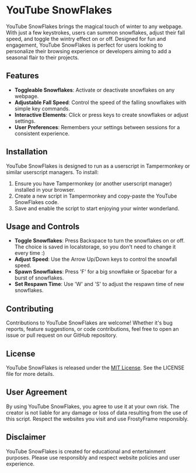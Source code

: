 # YouTube SnowFlakes

YouTube SnowFlakes brings the magical touch of winter to any webpage. With just a few keystrokes, users can summon snowflakes, adjust their fall speed, and toggle the wintry effect on or off. Designed for fun and engagement, YouTube SnowFlakes is perfect for users looking to personalize their browsing experience or developers aiming to add a seasonal flair to their projects.

## Features

- **Toggleable Snowflakes**: Activate or deactivate snowflakes on any webpage.
- **Adjustable Fall Speed**: Control the speed of the falling snowflakes with simple key commands.
- **Interactive Elements**: Click or press keys to create snowflakes or adjust settings.
- **User Preferences**: Remembers your settings between sessions for a consistent experience.

## Installation

YouTube SnowFlakes is designed to run as a userscript in Tampermonkey or similar userscript managers. To install:

1. Ensure you have Tampermonkey (or another userscript manager) installed in your browser.
2. Create a new script in Tampermonkey and copy-paste the YouTube SnowFlakes code.
3. Save and enable the script to start enjoying your winter wonderland.

## Usage and Controls

- **Toggle Snowflakes**: Press Backspace to turn the snowflakes on or off. The choice is saved in localstorage, so you don't need to change it every time :)
- **Adjust Speed**: Use the Arrow Up/Down keys to control the snowfall speed.
- **Spawn Snowflakes**: Press 'F' for a big snowflake or Spacebar for a burst of snowflakes.
- **Set Respawn Time**: Use 'W' and 'S' to adjust the respawn time of new snowflakes.

## Contributing

Contributions to YouTube SnowFlakes are welcome! Whether it's bug reports, feature suggestions, or code contributions, feel free to open an issue or pull request on our GitHub repository.

## License

YouTube SnowFlakes is released under the [MIT License](LICENSE). See the LICENSE file for more details.

## User Agreement

By using YouTube SnowFlakes, you agree to use it at your own risk. The creator is not liable for any damage or loss of data resulting from the use of this script. Respect the websites you visit and use FrostyFrame responsibly.


## Disclaimer

YouTube SnowFlakes is created for educational and entertainment purposes. Please use responsibly and respect website policies and user experience.
